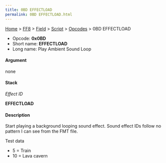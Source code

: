 ```yaml
---
title: 0BD EFFECTLOAD
permalink: 0BD EFFECTLOAD.html
---
```


[Home](../../../../Main%20Page.md) > [FF8](../../../../FF8.md) > [Field](../../../Field.md) > [Script](../../Script.md) > [Opcodes](../Opcodes.md) > 0BD EFFECTLOAD

-   Opcode: **0x0BD**
-   Short name: **EFFECTLOAD**
-   Long name: Play Ambient Sound Loop

#### Argument

none

#### Stack

  
*Effect ID*

**EFFECTLOAD**

#### Description

Start playing a background looping sound effect. Sound effect IDs follow
no pattern I can see from the FMT file.

  
Test data

-   5 = Train
-   10 = Lava cavern
